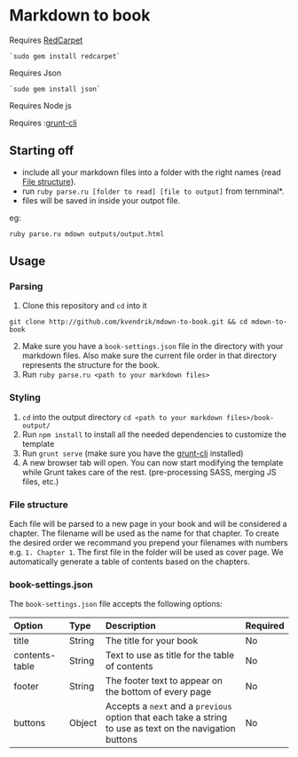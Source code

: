 Markdown to book
=================

Requires [RedCarpet](https://github.com/vmg/redcarpet)

    `sudo gem install redcarpet`

Requires Json

    `sudo gem install json`

Requires Node js

Requires :[grunt-cli](http://gruntjs.com/getting-started)
## Starting off
 - include all your markdown files into a folder with the right names {read [File structure](#filestructure)}.
 - run `ruby parse.ru [folder to read] [file to output]` from ternminal*.
 - files will be saved in inside your outpot file.

 eg:

 `ruby parse.ru mdown outputs/output.html`

## Usage

### Parsing
1. Clone this repository and `cd` into it
```
git clone http://github.com/kvendrik/mdown-to-book.git && cd mdown-to-book
```
2. Make sure you have a `book-settings.json` file in the directory with your markdown files. Also make sure the current file order in that directory represents the structure for the book.
3. Run `ruby parse.ru <path to your markdown files>`

### Styling
1. `cd` into the output directory `cd <path to your markdown files>/book-output/`
2. Run `npm install` to install all the needed dependencies to customize the template
3. Run `grunt serve` (make sure you have the [grunt-cli](http://gruntjs.com/getting-started) installed)
4. A new browser tab will open. You can now start modifying the template while Grunt takes care of the rest. (pre-processing SASS, merging JS files, etc.)

### File structure
Each file will be parsed to a new page in your book and will be considered a chapter. The filename will be used as the name for that chapter. To create the desired order we recommand you prepend your filenames with numbers e.g. `1. Chapter 1`. The first file in the folder will be used as cover page. We automatically generate a table of contents based on the chapters.

### book-settings.json
The `book-settings.json` file accepts the following options:

|Option|Type|Description|Required|
|:---|:---|:---|:---|
|title|String|The title for your book|No|
|contents-table|String|Text to use as title for the table of contents|No|
|footer|String|The footer text to appear on the bottom of every page|No|
|buttons|Object|Accepts a `next` and a `previous` option that each take a string to use as text on the navigation buttons|No|
